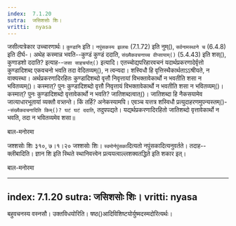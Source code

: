 ```yaml
---
index:  7.1.20
sutra:  जसिशसोः शिः।
vritti:  nyasa
---
```


जसीत्यत्रेकार उच्चारणार्थः। `कुण्डानि` इति। `नपुंसकस्य झलचः` (7.1.72) इति नुम्(), `सर्वनामस्थाने च` (6.4.8) इति दीर्घ-। 
अथेह कस्मान्न भवति--कुण्डं कुण्डं ददाति, `संख्यैकवचनाच्च वीप्सायाम्()` (5.4.43) इति शस्(), कुणाडशो ददाति? इत्याह--`जसा साहचर्यात्()` इत्यादि। एतच्चोद्यपरिहारवचनं यदार्थप्रकरणादेर्वृत्तो कुण्डादिशब्द एकवचनो भवति तदा वेदितव्यम्(), न त्वन्यदा। शस्विधौ हि वृत्तिस्थैकार्थताऽ‌ऽश्रीयते, न वाक्यस्था। अर्थप्रकरणादिरहितः कुण्डादिशब्दो वृत्तौ निवृत्तायां विभक्तावेकार्थो न भवतीति शसा न भवितव्यम्()। कस्मात्? पुनः कुण्डादिशब्दो वृत्तौ निवृत्तायं विभक्तावेकार्थो न भवतीति शसा न भवितव्यम्()। कस्मात्? पुनः कुण्डादिशब्दो वृत्तावेकार्थो न भवति? जातिशब्दत्वात्()। जातिशब्दा हि नैकसयामेव जात्याधारभूतायां व्यक्तौ वत्र्तन्ते। किं तर्हि? अनेकस्यामपि। एवञ्च यत्तत्र शस्विधौ प्रत्युदाहरणमुपन्यस्तम्()--`संख्यैकवचनादिति किम्()? घटं घटं ददाति`, तदुपपद्यते। यद्यर्थप्रकरणादिरहितो जातिशब्दो वृत्तावेकार्थो न भवति, तदा न भवितव्यमेव शसा॥ 




बाल-मनोरमा

जश्शसोः शिः ३१०, ७।१।२० जश्शसोः शिः। `स्वमोर्नपुंसका`दित्यतो नपुंसकादित्यनुवर्तते। तदाह--क्लीबादिति। ज्ञान शि इति स्थिते स्थानिवत्त्वेन प्रत्ययत्वाल्लशक्वतद्धिते इति शकार इत्। 


बाल-मनोरमा

---
index:  7.1.20
sutra:  जसिशसोः शिः।
vritti:  nyasa
---

बहुवचनस्य वस्नसौ। उक्तविधयोरिति। षष्ठ()आदिविशिष्टयोर्युष्मदस्मदोरित्यर्थः।
